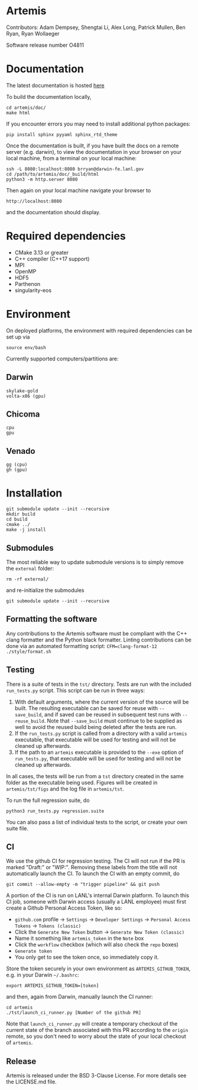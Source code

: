 # Artemis

Contributors: Adam Dempsey, Shengtai Li, Alex Long, Patrick Mullen, Ben Ryan, Ryan
Wollaeger

Software release number O4811

# Documentation

The latest documentation is hosted [here](https://lanl.github.io/artemis/index.html)

To build the documentation locally,

    cd artemis/doc/
    make html

If you encounter errors you may need to install additional python packages:

    pip install sphinx pyyaml sphinx_rtd_theme

Once the documentation is built, if you have built the docs on a remote server (e.g. darwin), to view
the documentation in your browser on your local machine, from a terminal on your local machine:

    ssh -L 8080:localhost:8080 brryan@darwin-fe.lanl.gov
    cd /path/to/artemis/doc/_build/html
    python3 -m http.server 8080

Then again on your local machine navigate your browser to

    http://localhost:8080

and the documentation should display.

# Required dependencies

* CMake 3.13 or greater
* C++ compiler (C++17 support)
* MPI
* OpenMP
* HDF5
* Parthenon
* singularity-eos

# Environment

On deployed platforms, the environment with required dependencies can be set up via

    source env/bash

Currently supported computers/partitions are:

## Darwin

    skylake-gold
    volta-x86 (gpu)

## Chicoma

    cpu
    gpu

## Venado

    gg (cpu)
    gh (gpu)

# Installation

    git submodule update --init --recursive
    mkdir build
    cd build
    cmake ../
    make -j install

## Submodules

The most reliable way to update submodule versions is to simply remove the `external`
folder:

    rm -rf external/

and re-initialize the submodules

    git submodule update --init --recursive

## Formatting the software

Any contributions to the Artemis software must be compliant with the C++ clang formatter and
the Python black formatter.  Linting contributions can be done via an automated formatting
script:
`CFM=clang-format-12 ./style/format.sh`

## Testing

There is a suite of tests in the `tst/` directory. Tests are run with the included `run_tests.py`
script. This script can be run in three ways:

1. With default arguments, where the current version of the source will be built. The resulting
executable can be saved for reuse with `--save_build`, and if saved can be reused in subsequent test
runs with `--reuse_build`. Note that `--save_build` must continue to be supplied as well to avoid
the reused build being deleted after the tests are run.
2. If the `run_tests.py` script is called from a directory with a valid `artemis` executable, that
executable will be used for testing and will not be cleaned up afterwards.
3. If the path to an `artemis` executable is provided to the `--exe` option of `run_tests.py`, that
executable will be used for testing and will not be cleaned up afterwards.

In all cases, the tests will be run from a `tst` directory created in the same folder as the
executable being used. Figures will be created in `artemis/tst/figs` and the log file in
`artemis/tst`.

To run the full regression suite, do

    python3 run_tests.py regression.suite

You can also pass a list of individual tests to the script, or create your own suite file.

## CI

We use the github CI for regression testing. The CI will not run if the PR is marked "Draft:" or
"WIP:". Removing these labels from the title will not automatically launch the CI. To launch the CI
with an empty commit, do

    git commit --allow-empty -m "trigger pipeline" && git push

A portion of the CI is run on LANL's internal Darwin platform. To launch this CI job, someone with
Darwin access (usually a LANL employee) must first create a Github Personal Access Token, like so:

- `github.com` profile -> `Settings` -> `Developer Settings` -> `Personal Access Tokens` -> `Tokens (classic)`
- Click the `Generate New Token` button -> `Generate New Token (classic)`
- Name it something like `artemis_token` in the `Note` box
- Click the `workflow` checkbox (which will also check the `repo` boxes)
- `Generate token`
- You only get to see the token once, so immediately copy it.

Store the token securely in your own environment as `ARTEMIS_GITHUB_TOKEN`, e.g. in your Darwin `~/.bashrc`:

    export ARTEMIS_GITHUB_TOKEN=[token]

and then, again from Darwin, manually launch the CI runner:

    cd artemis
    ./tst/launch_ci_runner.py [Number of the github PR]

Note that `launch_ci_runner.py` will create a temporary checkout of the current state of the branch associated 
with this PR according to the `origin` remote, so you don't need to worry about the state of your local checkout 
of `artemis`.

## Release

Artemis is released under the BSD 3-Clause License. For more details see the LICENSE.md
file.
